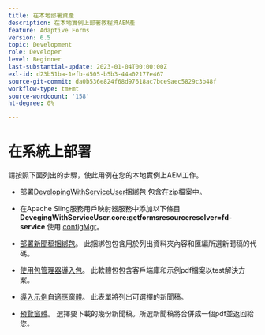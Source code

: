 ```yaml
---
title: 在本地部署資產
description: 在本地實例上部署教程資AEM產
feature: Adaptive Forms
version: 6.5
topic: Development
role: Developer
level: Beginner
last-substantial-update: 2023-01-04T00:00:00Z
exl-id: d23b51ba-1efb-4505-b5b3-44a02177e467
source-git-commit: da0b536e824f68d97618ac7bce9aec5829c3b48f
workflow-type: tm+mt
source-wordcount: '158'
ht-degree: 0%

---
```


# 在系統上部署

請按照下面列出的步驟，使此用例在您的本地實例上AEM工作。

* [部署DevelopingWithServiceUser捆綁包](https://experienceleague.adobe.com/docs/experience-manager-learn/assets/developingwithserviceuser.zip) 包含在zip檔案中。

* 在Apache Sling服務用戶映射器服務中添加以下條目 **DevegingWithServiceUser.core:getformsresourceresolver=fd-service** 使用 [configMgr](http://localhost:4502/system/console/configMgr)。

* [部署新聞稿捆綁包](assets/Newsletters.core-1.0.0-SNAPSHOT.jar)。 此捆綁包包含用於列出資料夾內容和匯編所選新聞稿的代碼。

* [使用包管理器導入包](assets/newsletter.zip)。 此軟體包包含客戶端庫和示例pdf檔案以test解決方案。

* [導入示例自適應窗體](assets/sample-adaptive-form.zip)。 此表單將列出可選擇的新聞稿。

* [預覽窗體](http://localhost:4502/content/dam/formsanddocuments/downloadarchivednewsletters/jcr:content?wcmmode=disabled)。
選擇要下載的幾份新聞稿。所選新聞稿將合併成一個pdf並返回給您。
